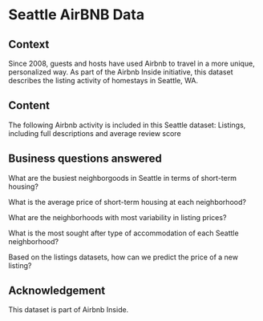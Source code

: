 # Seattle AirBNB Data

## Context
Since 2008, guests and hosts have used Airbnb to travel in a more unique, personalized way. As part of the Airbnb Inside initiative, this dataset describes the listing activity of homestays in Seattle, WA.

## Content
The following Airbnb activity is included in this Seattle dataset:
Listings, including full descriptions and average review score

## Business questions answered
What are the busiest neighborgoods in Seattle in terms of short-term housing?

What is the average price of short-term housing at each neighborhood?

What are the neighborhoods with most variability in listing prices?

What is the most sought after type of accommodation of each Seattle neighborhood?

Based on the listings datasets, how can we predict the price of a new listing?


## Acknowledgement
This dataset is part of Airbnb Inside.
